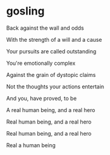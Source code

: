gosling
=======

Back against the wall and odds

With the strength of a will and a cause

Your pursuits are called outstanding

You're emotionally complex

Against the grain of dystopic claims

Not the thoughts your actions entertain

And you, have proved, to be

A real human being, and a real hero

Real human being, and a real hero

Real human being, and a real hero

Real a human being